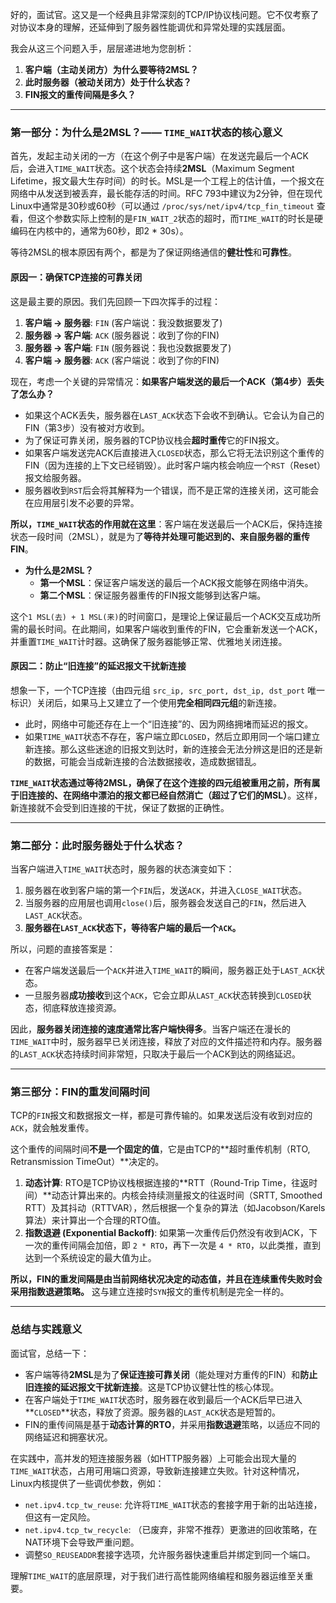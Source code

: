 好的，面试官。这又是一个经典且非常深刻的TCP/IP协议栈问题。它不仅考察了对协议本身的理解，还延伸到了服务器性能调优和异常处理的实践层面。

我会从这三个问题入手，层层递进地为您剖析：

1.  **客户端（主动关闭方）为什么要等待2MSL？**
2.  **此时服务器（被动关闭方）处于什么状态？**
3.  **FIN报文的重传间隔是多久？**

---

### 第一部分：为什么是2MSL？—— `TIME_WAIT`状态的核心意义

首先，发起主动关闭的一方（在这个例子中是客户端）在发送完最后一个ACK后，会进入`TIME_WAIT`状态。这个状态会持续**2MSL**（Maximum Segment Lifetime，报文最大生存时间）的时长。MSL是一个工程上的估计值，一个报文在网络中从发送到被丢弃，最长能存活的时间。RFC 793中建议为2分钟，但在现代Linux中通常是30秒或60秒（可以通过 `/proc/sys/net/ipv4/tcp_fin_timeout` 查看，但这个参数实际上控制的是`FIN_WAIT_2`状态的超时，而`TIME_WAIT`的时长是硬编码在内核中的，通常为60秒，即2 * 30s）。

等待2MSL的根本原因有两个，都是为了保证网络通信的**健壮性**和**可靠性**。

#### 原因一：确保TCP连接的可靠关闭

这是最主要的原因。我们先回顾一下四次挥手的过程：

1.  **客户端 -> 服务器**: `FIN` (客户端说：我没数据要发了)
2.  **服务器 -> 客户端**: `ACK` (服务器说：收到了你的FIN)
3.  **服务器 -> 客户端**: `FIN` (服务器说：我也没数据要发了)
4.  **客户端 -> 服务器**: `ACK` (客户端说：收到了你的FIN)

现在，考虑一个关键的异常情况：**如果客户端发送的最后一个ACK（第4步）丢失了怎么办？**

*   如果这个ACK丢失，服务器在`LAST_ACK`状态下会收不到确认。它会认为自己的FIN（第3步）没有被对方收到。
*   为了保证可靠关闭，服务器的TCP协议栈会**超时重传**它的FIN报文。
*   如果客户端发送完ACK后直接进入`CLOSED`状态，那么它将无法识别这个重传的FIN（因为连接的上下文已经销毁）。此时客户端内核会响应一个`RST`（Reset）报文给服务器。
*   服务器收到`RST`后会将其解释为一个错误，而不是正常的连接关闭，这可能会在应用层引发不必要的异常。

**所以，`TIME_WAIT`状态的作用就在这里**：客户端在发送最后一个ACK后，保持连接状态一段时间（2MSL），就是为了**等待并处理可能迟到的、来自服务器的重传FIN**。

*   **为什么是2MSL？**
    *   **第一个MSL**：保证客户端发送的最后一个ACK报文能够在网络中消失。
    *   **第二个MSL**：保证服务器重传的FIN报文能够到达客户端。

这个`1 MSL(去) + 1 MSL(来)`的时间窗口，是理论上保证最后一个ACK交互成功所需的最长时间。在此期间，如果客户端收到重传的FIN，它会重新发送一个ACK，并重置`TIME_WAIT`计时器。这确保了服务器能够正常、优雅地关闭连接。

#### 原因二：防止“旧连接”的延迟报文干扰新连接

想象一下，一个TCP连接（由四元组 `src_ip, src_port, dst_ip, dst_port` 唯一标识）关闭后，如果马上又建立了一个使用**完全相同四元组**的新连接。

*   此时，网络中可能还存在上一个“旧连接”的、因为网络拥堵而延迟的报文。
*   如果`TIME_WAIT`状态不存在，客户端立即`CLOSED`，然后立即用同一个端口建立新连接。那么这些迷途的旧报文到达时，新的连接会无法分辨这是旧的还是新的数据，可能会当成新连接的合法数据接收，造成数据错乱。

**`TIME_WAIT`状态通过等待2MSL，确保了在这个连接的四元组被重用之前，所有属于旧连接的、在网络中漂泊的报文都已经自然消亡（超过了它们的MSL）**。这样，新连接就不会受到旧连接的干扰，保证了数据的正确性。

---

### 第二部分：此时服务器处于什么状态？

当客户端进入`TIME_WAIT`状态时，服务器的状态演变如下：

1.  服务器在收到客户端的第一个`FIN`后，发送`ACK`，并进入`CLOSE_WAIT`状态。
2.  当服务器的应用层也调用`close()`后，服务器会发送自己的`FIN`，然后进入`LAST_ACK`状态。
3.  **服务器在`LAST_ACK`状态下，等待客户端的最后一个`ACK`。**

所以，问题的直接答案是：
*   在客户端发送最后一个`ACK`并进入`TIME_WAIT`的瞬间，服务器正处于`LAST_ACK`状态。
*   一旦服务器**成功接收**到这个`ACK`，它会立即从`LAST_ACK`状态转换到`CLOSED`状态，彻底释放连接资源。

因此，**服务器关闭连接的速度通常比客户端快得多**。当客户端还在漫长的`TIME_WAIT`中时，服务器早已关闭连接，释放了对应的文件描述符和内存。服务器的`LAST_ACK`状态持续时间非常短，只取决于最后一个ACK到达的网络延迟。

---

### 第三部分：FIN的重发间隔时间

TCP的`FIN`报文和数据报文一样，都是可靠传输的。如果发送后没有收到对应的`ACK`，就会触发重传。

这个重传的间隔时间**不是一个固定的值**，它是由TCP的**超时重传机制（RTO, Retransmission TimeOut）**决定的。

1.  **动态计算**: RTO是TCP协议栈根据连接的**RTT（Round-Trip Time，往返时间）**动态计算出来的。内核会持续测量报文的往返时间（SRTT, Smoothed RTT）及其抖动（RTTVAR），然后根据一个复杂的算法（如Jacobson/Karels算法）来计算出一个合理的RTO值。
2.  **指数退避 (Exponential Backoff)**: 如果第一次重传后仍然没有收到ACK，下一次的重传间隔会加倍，即 `2 * RTO`，再下一次是 `4 * RTO`，以此类推，直到达到一个系统设定的最大值为止。

**所以，FIN的重发间隔是由当前网络状况决定的动态值，并且在连续重传失败时会采用指数退避策略。** 这与建立连接时`SYN`报文的重传机制是完全一样的。

---

### 总结与实践意义

面试官，总结一下：

*   客户端等待**2MSL**是为了**保证连接可靠关闭**（能处理对方重传的FIN）和**防止旧连接的延迟报文干扰新连接**。这是TCP协议健壮性的核心体现。
*   在客户端处于`TIME_WAIT`状态时，服务器在收到最后一个ACK后早已进入**`CLOSED`**状态，释放了资源。服务器的`LAST_ACK`状态是短暂的。
*   FIN的重传间隔是基于**动态计算的RTO**，并采用**指数退避**策略，以适应不同的网络延迟和拥塞状况。

在实践中，高并发的短连接服务器（如HTTP服务器）上可能会出现大量的`TIME_WAIT`状态，占用可用端口资源，导致新连接建立失败。针对这种情况，Linux内核提供了一些调优参数，例如：
*   `net.ipv4.tcp_tw_reuse`: 允许将`TIME_WAIT`状态的套接字用于新的出站连接，但这有一定风险。
*   `net.ipv4.tcp_tw_recycle`: （已废弃，非常不推荐）更激进的回收策略，在NAT环境下会导致严重问题。
*   调整`SO_REUSEADDR`套接字选项，允许服务器快速重启并绑定到同一个端口。

理解`TIME_WAIT`的底层原理，对于我们进行高性能网络编程和服务器运维至关重要。